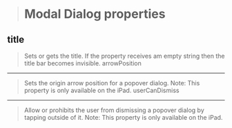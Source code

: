 >Modal Dialog properties
>=======================
>
title
-----
>Sets or gets the title. If the property receives am empty string then the title bar becomes invisible.
arrowPosition
-------------
>Sets the origin arrow position for a popover dialog. Note: This property is only available on the iPad.
userCanDismiss
--------------
>Allow or prohibits the user from dismissing a popover dialog by tapping outside of it. Note: This property is only available on the iPad.
